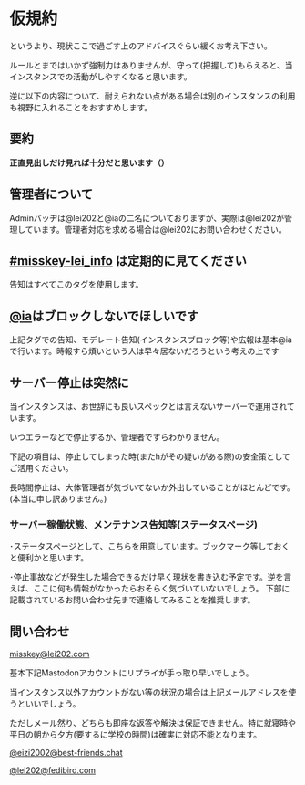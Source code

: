 # 仮規約
というより、現状ここで過ごす上のアドバイスぐらい緩くお考え下さい。

ルールとまではいかず強制力はありませんが、守って(把握して)もらえると、当インスタンスでの活動がしやすくなると思います。

逆に以下の内容について、耐えられない点がある場合は別のインスタンスの利用も視野に入れることをおすすめします。

## 要約
**正直見出しだけ見れば十分だと思います（）**



## 管理者について
Adminバッヂは@lei202と@iaの二名についておりますが、実際は@lei202が管理しています。管理者対応を求める場合は@lei202にお問い合わせください。

## [#misskey-lei_info](https://misskey.lei202.com/tags/misskey-lei_info) は定期的に見てください
告知はすべてこのタグを使用します。

## [@ia](https://misskey.lei202.com/@ia/)はブロックしないでほしいです
上記タグでの告知、モデレート告知(インスタンスブロック等)や広報は基本@iaで行います。時報すら煩いという人は早々居ないだろうという考えの上です

## サーバー停止は突然に
当インスタンスは、お世辞にも良いスペックとは言えないサーバーで運用されています。

いつエラーなどで停止するか、管理者ですらわかりません。

下記の項目は、停止してしまった時(またhがその疑いがある際)の安全策としてご活用ください。

長時間停止は、大体管理者が気づいてないか外出していることがほとんどです。(本当に申し訳ありません。)

### サーバー稼働状態、メンテナンス告知等(ステータスページ)

･ステータスページとして、[こちら](https://status.lei202.com/)を用意しています。ブックマーク等しておくと便利かと思います。

･停止事故などが発生した場合できるだけ早く現状を書き込む予定です。逆を言えば、ここに何も情報がなかったらおそらく気づいていないでしょう。
下部に記載されているお問い合わせ先まで連絡してみることを推奨します。

## 問い合わせ
misskey@lei202.com

基本下記Mastodonアカウントにリプライが手っ取り早いでしょう。

当インスタンス以外アカウントがない等の状況の場合は上記メールアドレスを使うといいでしょう。

ただしメール然り、どちらも即座な返答や解決は保証できません。特に就寝時や平日の朝から夕方(要するに学校の時間)は確実に対応不能となります。

[@eizi2002@best-friends.chat](https://best-friends.chat/@eizi2002)

[@lei202@fedibird.com](https://fedibird.com/@lei202)
